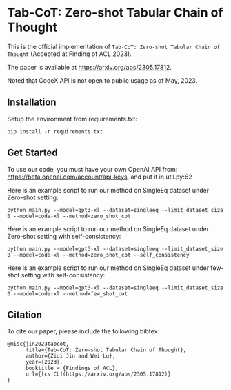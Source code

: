 # Tab-CoT: Zero-shot Tabular Chain of Thought

This is the official implementation of `Tab-CoT: Zero-shot Tabular Chain of Thought` (Accepted at Finding of ACL 2023).

The paper is available at https://arxiv.org/abs/2305.17812.

Noted that CodeX API is not open to public usage as of May, 2023.

## Installation

Setup the environment from requirements.txt: 
```
pip install -r requirements.txt
```

## Get Started

To use our code, you must have your own OpenAI API from: https://beta.openai.com/account/api-keys, and put it in util.py:62

Here is an example script to run our method on SingleEq dataset under Zero-shot setting:
```
python main.py --model=gpt3-xl --dataset=singleeq --limit_dataset_size 0 --model=code-xl --method=zero_shot_cot
```

Here is an example script to run our method on SingleEq dataset under Zero-shot setting with self-consistency:
```
python main.py --model=gpt3-xl --dataset=singleeq --limit_dataset_size 0 --model=code-xl --method=zero_shot_cot --self_consistency
```

Here is an example script to run our method on SingleEq dataset under few-shot setting with self-consistency:
```
python main.py --model=gpt3-xl --dataset=singleeq --limit_dataset_size 0 --model=code-xl --method=few_shot_cot
```

## Citation

To cite our paper, please include the following bibtex:

```
@misc{jin2023tabcot,
      title={Tab-CoT: Zero-shot Tabular Chain of Thought}, 
      author={Ziqi Jin and Wei Lu},
      year={2023},
      booktitle = {Findings of ACL},
      url={[cs.CL](https://arxiv.org/abs/2305.17812)}
}
```
